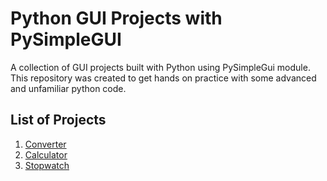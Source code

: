 # Python GUI Projects with PySimpleGUI

A collection of GUI projects built with Python using PySimpleGui module. This repository was created to get hands on practice with some advanced and unfamiliar python code.

## List of Projects

1. [Converter](./01-converter/)
2. [Calculator](./02-calculator/)
3. [Stopwatch](./03-stopwatch/)
